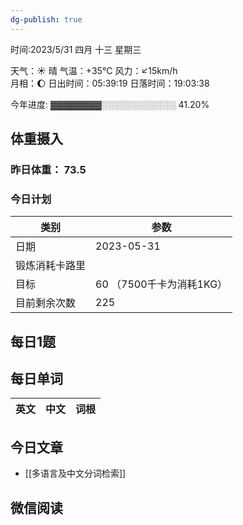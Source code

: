 ```yaml
---
dg-publish: true
---
```



时间:2023/5/31 四月 十三 星期三

天气：☀️   晴 气温：+35°C 风力：↙15km/h  
月相：🌔 日出时间：05:39:19 日落时间：19:03:38

今年进度: ▓▓▓▓▓▓▓▓░░░░░░░░░░░░ 41.20%

## 体重摄入

### 昨日体重： 73.5
### 今日计划

| 类别           | 参数                    |
| -------------- | ----------------------- |
| 日期           | 2023-05-31               |
| 锻炼消耗卡路里 | |
| 目标           | 60      （7500千卡为消耗1KG）                |
| 目前剩余次数               |        225                  |



## 每日1题


## 每日单词

| 英文       | 中文       |词根|
| ---------- | ---------- | ---|


## 今日文章

- [[多语言及中文分词检索]]

## 微信阅读

<!-- start of weread -->

<!-- end of weread -->
